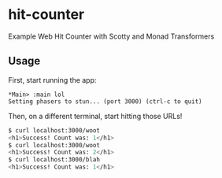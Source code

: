 # hit-counter
Example Web Hit Counter with Scotty and Monad Transformers

## Usage

First, start running the app:

```
*Main> :main lol
Setting phasers to stun... (port 3000) (ctrl-c to quit)
```

Then, on a different terminal, start hitting those URLs!

```sh
$ curl localhost:3000/woot
<h1>Success! Count was: 1</h1>
$ curl localhost:3000/woot
<h1>Success! Count was: 2</h1>
$ curl localhost:3000/blah
<h1>Success! Count was: 1</h1>
```
